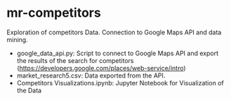 # mr-competitors
Exploration of competitors Data. Connection to Google Maps API and data mining.
- google_data_api.py: Script to connect to Google Maps API and export the results of the search for competitors
(https://developers.google.com/places/web-service/intro)
- market_research5.csv: Data exported from the API.
- Competitors Visualizations.ipynb: Jupyter Notebook for Visualization of the Data